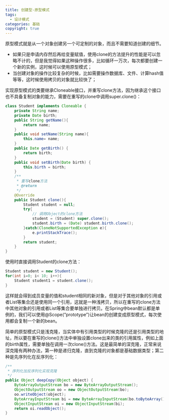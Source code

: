 ```yaml
---
title: 创建型-原型模式
tags:
  - 设计模式
categories: 基础
copyright: true
---
```


原型模式就是从一个对象创建另一个可定制的对象，而且不需要知道创建的细节。

*   如果只是申请内存然后再给变量赋值，使用clone的方法提升的性能是可以忽略不计的，但是我觉得如果这种操作很多，比如循环一万次，每次都要创建一个新的实例，这时候可以使用原型模式；
*   当创建对象的操作比较复杂的时候，比如需要操作数据库、文件、计算hash值等等，这时候使用拷贝的对象就比较快了；

实现原型模式的类要继承Cloneable接口，并重写clone方法，因为继承这个接口也不具备复制对象的能力，需要在重写的clone中调用super.clone()：

```java
class Student implements Cloneable {
    private String name;
    private Date birth;
    public String getName(){
        return name;
    }
    public void setName(String name){
        this.name= name;
    }
    public Date getBirth() {
        return birth;
    }
    public void setBirth(Date birth) {
        this.birth = birth;
    }
    /**
     * 重写clone方法
     * @return
     */
    @Override
    public Student clone(){
        Student student = null;
        try{
            // 调用Object的clone方法
            student = (Student) super.clone();
            student.birth = (Date) student.birth.clone();
        }catch(CloneNotSupportedException e){
            e.printStackTrace();
        }
        return student;
    }
}
```

使用时直接调用Student的clone方法：

```java
Student student = new Student();
for(int i=0; i< 10; i++){
    Student student1 = student.clone();
}
```

这样就会得到成员变量的值和student相同的新对象，但是对于其他对象的引用或者List等集合还是使用同一个引用，这就是一种浅拷贝，所以在重写的clone方法中其他对象的引用或者List等集合要单独进行拷贝。在Spring中bean默认都是单例的，我们可以使用@Scope(“prototype”)让bean的创建变成原型模式，每次使用都会复制一个新的bean。

简单的原型模式只是浅克隆，当实体中有引用类型的时候克隆的还是引用类型的地址，所以要在重写的clone()方法中单独设置clone出来的类的引用属性，例如上面的birth属性，需要单独在调用一次clone()方法。这是最简单的深克隆，正常来说深克隆有两种办法，第一种是递归克隆，直到克隆的对象都是基础数据类型；第二种是先序列化在反序列化：

```java
/**
 * 序列化加反序列化实现克隆
 */
public Object deepCopy(Object object) {
    ByteArrayOutputStream bo = new ByteArrayOutputStream();
    ObjectOutputStream oo = new ObjectOutputStream(bo);
    oo.writeObject(object);
    ByteArrayInputStream bi = new ByteArrayInputStream(bo.toByteArray());
    ObjectInputStream oi = new ObjectInputStream(bi);
    return oi.readObject();
}
```


